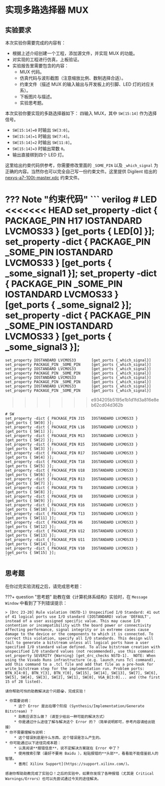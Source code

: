 # 实现多路选择器 MUX

## 实验要求

本次实验你需要完成的内容有：

* 根据上述介绍创建一个工程，添加源文件，并实现 MUX 的功能。
* 对实现的工程进行仿真，上板验证。
* 实验报告里需要包含的内容：
    * MUX 代码。
    * 仿真代码与波形截图（注意缩放比例、数制选择合适）。
    * 约束文件（描述 MUX 的输入输出与开发板上的引脚、LED 灯的对应关系）。
    * 下板图片与描述。
    * 实验思考题。


本次实验你要实现的多路选择器如下：
四输入 MUX，其中 `SW[15:14]` 作为选择信号。

* `SW[15:14]=0` 时输出 `SW[3:0]`。
* `SW[15:14]=1` 时输出 `SW[7:4]`。
* `SW[15:14]=2` 时输出 `SW[11:8]`。
* `SW[15:14]=3` 时输出常数 `0`。
* 输出直接绑到四个 LED 灯。

这里给出约束代码供参考，你需要修改里面的 `_SOME_PIN` 以及 `_which_signal` 为正确的内容。当然你也可以完全自己写一份约束文件。这里提供 Digilent 给出的 [nexys-a7-100t-master.xdc](./attachment/nexys-a7-100t-master.xdc) 约束文件。

??? Note "约束代码"
    ``` verilog
    # LED
<<<<<<< HEAD
    set_property -dict { PACKAGE_PIN H17   IOSTANDARD LVCMOS33 } [get_ports { LED[0] }];
    set_property -dict { PACKAGE_PIN _SOME_PIN   IOSTANDARD LVCMOS33 } [get_ports { _some_signal1 }];
    set_property -dict { PACKAGE_PIN _SOME_PIN   IOSTANDARD LVCMOS33 } [get_ports { _some_signal2 }];
    set_property -dict { PACKAGE_PIN _SOME_PIN   IOSTANDARD LVCMOS33 } [get_ports { _some_signal3 }];
=======
    set_property IOSTANDARD LVCMOS33       [get_ports {_which_signal}]
    set_property PACKAGE_PIN _SOME_PIN     [get_ports {_which_signal}]
    set_property IOSTANDARD LVCMOS33       [get_ports {_which_signal}]
    set_property PACKAGE_PIN _SOME_PIN     [get_ports {_which_signal}]
    set_property IOSTANDARD LVCMOS33       [get_ports {_which_signal}]
    set_property PACKAGE_PIN _SOME_PIN     [get_ports {_which_signal}]
    set_property IOSTANDARD LVCMOS33       [get_ports {_which_signal}]
    set_property PACKAGE_PIN _SOME_PIN     [get_ports {_which_signal}]
>>>>>>> e934205b5195e1b1d1fd3a816e8eb62cd04d362b

    # SW
    set_property -dict { PACKAGE_PIN J15   IOSTANDARD LVCMOS33 } [get_ports { SW[0] }];
    set_property -dict { PACKAGE_PIN L16   IOSTANDARD LVCMOS33 } [get_ports { SW[1] }];
    set_property -dict { PACKAGE_PIN M13   IOSTANDARD LVCMOS33 } [get_ports { SW[2] }];
    set_property -dict { PACKAGE_PIN R15   IOSTANDARD LVCMOS33 } [get_ports { SW[3] }];
    set_property -dict { PACKAGE_PIN R17   IOSTANDARD LVCMOS33 } [get_ports { SW[4] }];
    set_property -dict { PACKAGE_PIN T18   IOSTANDARD LVCMOS33 } [get_ports { SW[5] }];
    set_property -dict { PACKAGE_PIN U18   IOSTANDARD LVCMOS33 } [get_ports { SW[6] }];
    set_property -dict { PACKAGE_PIN R13   IOSTANDARD LVCMOS33 } [get_ports { SW[7] }];
    set_property -dict { PACKAGE_PIN T8    IOSTANDARD LVCMOS18 } [get_ports { SW[8] }];
    set_property -dict { PACKAGE_PIN U8    IOSTANDARD LVCMOS18 } [get_ports { SW[9] }];
    set_property -dict { PACKAGE_PIN R16   IOSTANDARD LVCMOS33 } [get_ports { SW[10] }];
    set_property -dict { PACKAGE_PIN T13   IOSTANDARD LVCMOS33 } [get_ports { SW[11] }];
    set_property -dict { PACKAGE_PIN H6    IOSTANDARD LVCMOS33 } [get_ports { SW[12] }];
    set_property -dict { PACKAGE_PIN U12   IOSTANDARD LVCMOS33 } [get_ports { SW[13] }];
    set_property -dict { PACKAGE_PIN U11   IOSTANDARD LVCMOS33 } [get_ports { SW[14] }];
    set_property -dict { PACKAGE_PIN V10   IOSTANDARD LVCMOS33 } [get_ports { SW[15] }];
    ```

## 思考题

在你过完实验流程之后，请完成思考题：

???+ question "思考题"
    助教在做《计算机体系结构》实验时，在 `Message Window` 中看到了下列错误提示：

    > [Drc 23-20] Rule violation (NSTD-1) Unspecified I/O Standard: 41 out of 41 logical ports use I/O standard (IOSTANDARD) value 'DEFAULT', instead of a user assigned specific value. This may cause I/O contention or incompatibility with the board power or connectivity affecting performance, signal integrity or in extreme cases cause damage to the device or the components to which it is connected. To correct this violation, specify all I/O standards. This design will fail to generate a bitstream unless all logical ports have a user specified I/O standard value defined. To allow bitstream creation with unspecified I/O standard values (not recommended), use this command: set_property SEVERITY {Warning} [get_drc_checks NSTD-1].  NOTE: When using the Vivado Runs infrastructure (e.g. launch_runs Tcl command), add this command to a .tcl file and add that file as a pre-hook for write_bitstream step for the implementation run. Problem ports: BTN_X[4:0], BTN_Y[3], BTN_Y[0], SW[15], SW[14], SW[13], SW[7], SW[6], SW[5], SW[4], SW[3], SW[2], SW[1], SW[0], VGA_B[3:0]... and (the first 15 of 28 listed).

    请你帮助可怜的助教解决这个问题😭，完成实验！

    * 你需要说明：
        * 这个 Error 是出在哪个阶段 (Synthesis/Implementation/Generate Bitstream) ？
        * 助教应该怎么做？（请至少给出一种可能的解决方式）
        * 你是通过什么途径了解与解决这个 Error 的？（简单说明即可，参考内容请给出链接）
    * 你不需要理解与说明：
        * 这个错误到底是什么东西，这个错误是怎么产生的。
    * 你可能通过以下途径完成本题：
        * 认真阅读**报错信息**，说不定解决方案就在 Error 中了？
        * 使用搜索引擎（最好不要用 Baidu ），粘贴报错的**头部**，看看能不能借鉴前人的智慧。
        * 善用[ Xilinx Support](https://support.xilinx.com/)。
    
    感谢你帮助助教完成了实验😊！之后的实验中，如果你发现了各种报错（尤其是 Critical Warnings/Errors）也可以先尝试通过今天的途径解决。